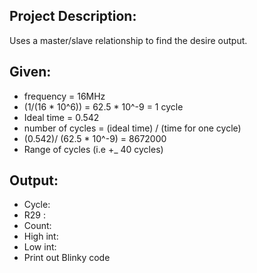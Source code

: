 Project Description:
-
Uses a master/slave relationship to find the desire output. 

Given:
-
- frequency = 16MHz 
- (1/(16 * 10^6)) = 62.5 * 10^-9  = 1 cycle 
- Ideal time = 0.542
- number of cycles = (ideal time) / (time for one cycle)
- (0.542)/ (62.5 * 10^-9) = 8672000
- Range of cycles (i.e +_ 40 cycles)

Output:
-
- Cycle: 
- R29 : 
- Count: 
- High int: 
- Low int:
- Print out Blinky code 
